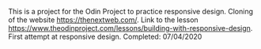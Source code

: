This is a project for the Odin Project to practice responsive design.
Cloning of the website https://thenextweb.com/. Link to the lesson https://www.theodinproject.com/lessons/building-with-responsive-design. First attempt at responsive design. Completed: 07/04/2020